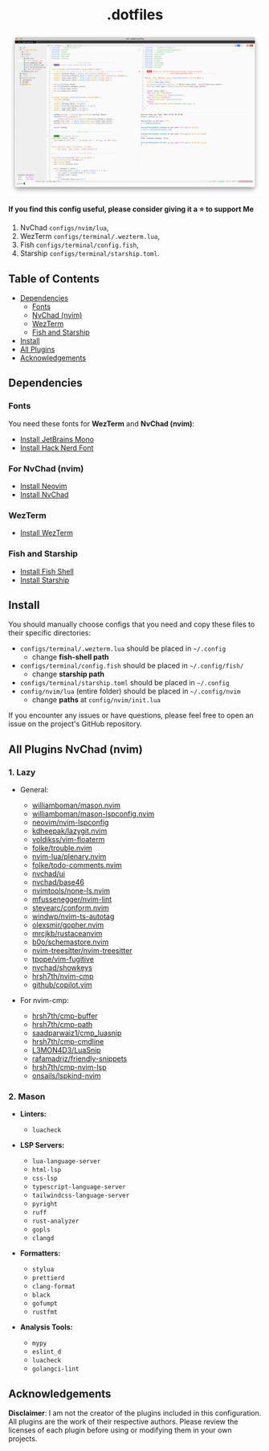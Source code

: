 <div align="center">

# .dotfiles

</div>

<img src="./images/dotfiles.png" alt="Nvchad + terminal image (config applied)"/>

**If you find this config useful, please consider giving it a ⭐ to support Me**

1. NvChad `configs/nvim/lua`,
2. WezTerm `configs/terminal/.wezterm.lua`,
3. Fish `configs/terminal/config.fish`,
4. Starship `configs/terminal/starship.toml`.

## Table of Contents

- [Dependencies](#dependencies)
  - [Fonts](#fonts)
  - [NvChad (nvim)](#for-nvchad-nvim)
  - [WezTerm](#wezterm)
  - [Fish and Starship](#fish-and-starship)
- [Install](#install)
- [All Plugins](#all-plugins-nvchad-nvim)
- [Acknowledgements](#Acknowledgements)

## Dependencies

### Fonts

You need these fonts for **WezTerm** and **NvChad (nvim)**:

- [Install JetBrains Mono](https://github.com/JetBrains/JetBrainsMono#installation)
- [Install Hack Nerd Font](https://github.com/ryanoasis/nerd-fonts?tab=readme-ov-file#font-installation)

### For NvChad (nvim)

- [Install Neovim](https://github.com/neovim/neovim#install-from-package)
- [Install NvChad](https://nvchad.com/docs/quickstart/install)

### WezTerm

- [Install WezTerm](https://wezfurlong.org/wezterm/installation)

### Fish and Starship

- [Install Fish Shell](https://github.com/fish-shell/fish-shell#getting-fish)
- [Install Starship](https://github.com/starship/starship#-installation)

## Install

You should manually choose configs that you need and copy these files to their specific directories:

- `configs/terminal/.wezterm.lua` should be placed in `~/.config`
  - change **fish-shell path**
- `configs/terminal/config.fish` should be placed in `~/.config/fish/`
  - change **starship path**
- `configs/terminal/starship.toml` should be placed in `~/.config`
- `config/nvim/lua` (entire folder) should be placed in `~/.config/nvim`
  - change **paths** at `config/nvim/init.lua`

If you encounter any issues or have questions, please feel free to open an issue on the project's GitHub repository.

## All Plugins NvChad (nvim)

### 1. Lazy

- General:

  - [williamboman/mason.nvim](https://github.com/williamboman/mason.nvim)
  - [williamboman/mason-lspconfig.nvim](https://github.com/williamboman/mason-lspconfig.nvim)
  - [neovim/nvim-lspconfig](https://github.com/neovim/nvim-lspconfig)
  - [kdheepak/lazygit.nvim](https://github.com/kdheepak/lazygit.nvim)
  - [voldikss/vim-floaterm](https://github.com/voldikss/vim-floaterm)
  - [folke/trouble.nvim](https://github.com/folke/trouble.nvim)
  - [nvim-lua/plenary.nvim](https://github.com/nvim-lua/plenary.nvim)
  - [folke/todo-comments.nvim](https://github.com/folke/todo-comments.nvim)
  - [nvchad/ui](https://github.com/NvChad/ui)
  - [nvchad/base46](https://github.com/NvChad/base46)
  - [nvimtools/none-ls.nvim](https://github.com/nvimtools/none-ls.nvim)
  - [mfussenegger/nvim-lint](https://github.com/mfussenegger/nvim-lint)
  - [stevearc/conform.nvim](https://github.com/stevearc/conform.nvim)
  - [windwp/nvim-ts-autotag](https://github.com/windwp/nvim-ts-autotag)
  - [olexsmir/gopher.nvim](https://github.com/olexsmir/gopher.nvim)
  - [mrcjkb/rustaceanvim](https://github.com/mrcjkb/rustaceanvim)
  - [b0o/schemastore.nvim](https://github.com/b0o/schemastore.nvim)
  - [nvim-treesitter/nvim-treesitter](https://github.com/nvim-treesitter/nvim-treesitter)
  - [tpope/vim-fugitive](https://github.com/tpope/vim-fugitive)
  - [nvchad/showkeys](https://github.com/nvzone/showkeys)
  - [hrsh7th/nvim-cmp](https://github.com/hrsh7th/nvim-cmp)
  - [github/copilot.vim](https://github.com/github/copilot.vim)

- For nvim-cmp:

  - [hrsh7th/cmp-buffer](https://github.com/hrsh7th/cmp-buffer)
  - [hrsh7th/cmp-path](https://github.com/hrsh7th/cmp-path)
  - [saadparwaiz1/cmp_luasnip](https://github.com/saadparwaiz1/cmp_luasnip)
  - [hrsh7th/cmp-cmdline](https://github.com/hrsh7th/cmp-cmdline)
  - [L3MON4D3/LuaSnip](https://github.com/L3MON4D3/LuaSnip)
  - [rafamadriz/friendly-snippets](https://github.com/rafamadriz/friendly-snippets)
  - [hrsh7th/cmp-nvim-lsp](https://github.com/hrsh7th/cmp-nvim-lsp)
  - [onsails/lspkind-nvim](https://github.com/onsails/lspkind-nvim)

### 2. Mason

- **Linters:**

  - `luacheck`

- **LSP Servers:**

  - `lua-language-server`
  - `html-lsp`
  - `css-lsp`
  - `typescript-language-server`
  - `tailwindcss-language-server`
  - `pyright`
  - `ruff`
  - `rust-analyzer`
  - `gopls`
  - `clangd`

- **Formatters:**

  - `stylua`
  - `prettierd`
  - `clang-format`
  - `black`
  - `gofumpt`
  - `rustfmt`

- **Analysis Tools:**

  - `mypy`
  - `eslint_d`
  - `luacheck`
  - `golangci-lint`

## Acknowledgements

**Disclaimer**: I am not the creator of the plugins included in this configuration. All plugins are the work of their respective authors. Please review the licenses of each plugin before using or modifying them in your own projects.
